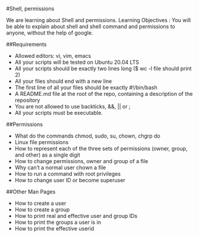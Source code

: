 #Shell, permissions

We are learning about Shell and permissions.
Learning Objectives : You will be able to explain about shell and shell command and permissions to anyone, without the help of google.

##Requirements

* Allowed editors: vi, vim, emacs
* All your scripts will be tested on Ubuntu 20.04 LTS
* All your scripts should be exactly two lines long ($ wc -l file should print 2)
* All your files should end with a new line
* The first line of all your files should be exactly #!/bin/bash
* A README.md file at the root of the repo, containing a description of the repository
* You are not allowed to use backticks, &&, || or ;
* All your scripts must be executable. 

##Permissions

* What do the commands chmod, sudo, su, chown, chgrp do
* Linux file permissions
* How to represent each of the three sets of permissions (owner, group, and other) as a single digit
* How to change permissions, owner and group of a file
* Why can’t a normal user chown a file
* How to run a command with root privileges
* How to change user ID or become superuser

##Other Man Pages

* How to create a user
* How to create a group
* How to print real and effective user and group IDs
* How to print the groups a user is in
* How to print the effective userid
